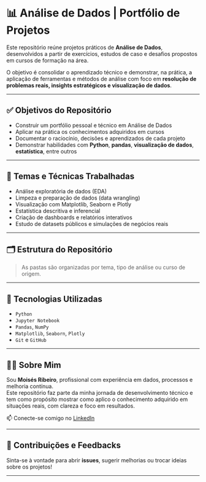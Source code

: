 # 📊 Análise de Dados | Portfólio de Projetos

Este repositório reúne projetos práticos de **Análise de Dados**, desenvolvidos a partir de exercícios, estudos de caso e desafios propostos em cursos de formação na área.  

O objetivo é consolidar o aprendizado técnico e demonstrar, na prática, a aplicação de ferramentas e métodos de análise com foco em **resolução de problemas reais, insights estratégicos e visualização de dados**.

---

## ✅ Objetivos do Repositório

- Construir um portfólio pessoal e técnico em Análise de Dados
- Aplicar na prática os conhecimentos adquiridos em cursos
- Documentar o raciocínio, decisões e aprendizados de cada projeto
- Demonstrar habilidades com **Python**, **pandas**, **visualização de dados**, **estatística**, entre outros

---

## 🧠 Temas e Técnicas Trabalhadas

- Análise exploratória de dados (EDA)  
- Limpeza e preparação de dados (data wrangling)  
- Visualização com Matplotlib, Seaborn e Plotly  
- Estatística descritiva e inferencial  
- Criação de dashboards e relatórios interativos  
- Estudo de datasets públicos e simulações de negócios reais

---

## 🗂 Estrutura do Repositório

> As pastas são organizadas por tema, tipo de análise ou curso de origem.

---

## 🚀 Tecnologias Utilizadas

- `Python`  
- `Jupyter Notebook`  
- `Pandas`, `NumPy`  
- `Matplotlib`, `Seaborn`, `Plotly`  
- `Git` e `GitHub`

---

## 👨‍💼 Sobre Mim

Sou **Moisés Ribeiro**, profissional com experiência em dados, processos e melhoria contínua.  
Este repositório faz parte da minha jornada de desenvolvimento técnico e tem como propósito mostrar como aplico o conhecimento adquirido em situações reais, com clareza e foco em resultados.

📫 Conecte-se comigo no [LinkedIn](https://www.linkedin.com/in/moisesrsjr/)

---

## 💬 Contribuições e Feedbacks

Sinta-se à vontade para abrir **issues**, sugerir melhorias ou trocar ideias sobre os projetos!

---

